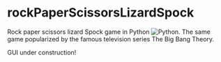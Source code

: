 # rockPaperScissorsLizardSpock
Rock paper scissors lizard Spock game in Python ![Python](https://docs.python.org/3/_static/py.png).
The same game popularized by the famous television series The Big Bang Theory.

GUI under construction!

